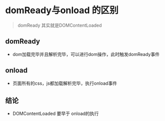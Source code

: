 <!--
 * @Author: xiaolong.qiu
 * @Date: 2020-05-22 10:08:41
--> 
# domReady与onload 的区别

> domReady 其实就是DOMContentLoaded

## domReady
- dom加载完毕并且解析完毕，可以进行dom操作，此时触发domReady事件

## onload
- 页面所有的css，js都加载解析完毕，执行onload事件

## 结论
- DOMContentLoaded 要早于 onload的执行

